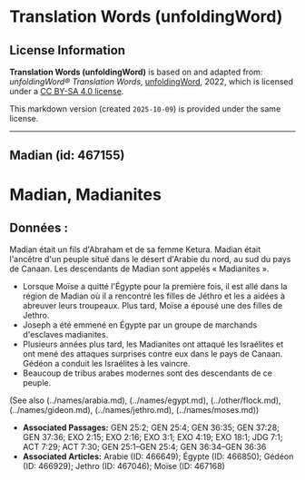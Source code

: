 # Translation Words (unfoldingWord)

## License Information

**Translation Words (unfoldingWord)** is based on and adapted from: _unfoldingWord® Translation Words_, [unfoldingWord](https://unfoldingword.org/utw), 2022, which is licensed under a [CC BY-SA 4.0 license](https://creativecommons.org/licenses/by-sa/4.0/legalcode.en).

This markdown version (created `2025-10-09`) is provided under the same license.



--------------------------------

## Madian (id: 467155)

Madian, Madianites
==================

Données :
---------

Madian était un fils d'Abraham et de sa femme Ketura. Madian était l'ancêtre d'un peuple situé dans le désert d'Arabie du nord, au sud du pays de Canaan. Les descendants de Madian sont appelés « Madianites ».

* Lorsque Moïse a quitté l'Égypte pour la première fois, il est allé dans la région de Madian où il a rencontré les filles de Jéthro et les a aidées à abreuver leurs troupeaux. Plus tard, Moïse a épousé une des filles de Jethro.
* Joseph a été emmené en Égypte par un groupe de marchands d'esclaves madianites.
* Plusieurs années plus tard, les Madianites ont attaqué les Israélites et ont mené des attaques surprises contre eux dans le pays de Canaan. Gédéon a conduit les Israélites à les vaincre.
* Beaucoup de tribus arabes modernes sont des descendants de ce peuple.

(See also (../names/arabia.md), (../names/egypt.md), (../other/flock.md), (../names/gideon.md), (../names/jethro.md), (../names/moses.md))

* **Associated Passages:** GEN 25:2; GEN 25:4; GEN 36:35; GEN 37:28; GEN 37:36; EXO 2:15; EXO 2:16; EXO 3:1; EXO 4:19; EXO 18:1; JDG 7:1; ACT 7:29; ACT 7:30; GEN 25:1–GEN 25:4; GEN 36:34–GEN 36:36
* **Associated Articles:** Arabie (ID: 466649); Égypte (ID: 466850); Gédéon (ID: 466929); Jethro (ID: 467046); Moïse (ID: 467168)

